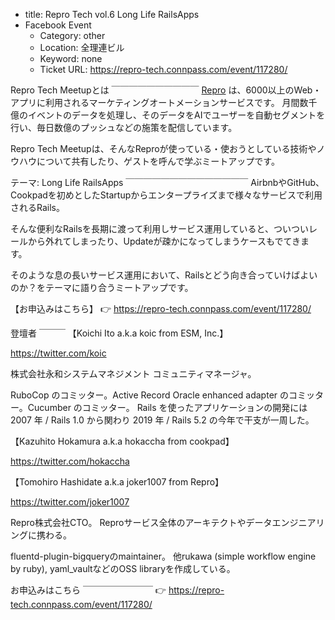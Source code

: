 - title: Repro Tech vol.6 Long Life RailsApps
- Facebook Event
  - Category: other
  - Location: 全理連ビル
  - Keyword: none
  - Ticket URL: https://repro-tech.connpass.com/event/117280/

Repro Tech Meetupとは
￣￣￣￣￣￣￣￣￣￣
[Repro](https://repro.io) は、6000以上のWeb・アプリに利用されるマーケティングオートメーションサービスです。
月間数千億のイベントのデータを処理し、そのデータをAIでユーザーを自動セグメントを行い、毎日数億のプッシュなどの施策を配信しています。

Repro Tech Meetupは、そんなReproが使っている・使おうとしている技術やノウハウについて共有したり、ゲストを呼んで学ぶミートアップです。

テーマ: Long Life RailsApps
￣￣￣￣￣￣￣￣￣￣￣￣￣￣
AirbnbやGitHub、Cookpadを初めとしたStartupからエンタープライズまで様々なサービスで利用されるRails。

そんな便利なRailsを長期に渡って利用しサービス運用していると、ついついレールから外れてしまったり、Updateが疎かになってしまうケースもでてきます。

そのような息の長いサービス運用において、Railsとどう向き合っていけばよいのか？をテーマに語り合うミートアップです。

【お申込みはこちら】
👉 https://repro-tech.connpass.com/event/117280/

登壇者
￣￣￣
【Koichi Ito a.k.a koic from ESM, Inc.】

https://twitter.com/koic

株式会社永和システムマネジメント コミュニティマネージャ。

RuboCop のコミッター。Active Record Oracle enhanced adapter のコミッター。Cucumber のコミッター。
Rails を使ったアプリケーションの開発には 2007 年 / Rails 1.0 から関わり 2019 年 / Rails 5.2 の今年で干支が一周した。

【Kazuhito Hokamura a.k.a hokaccha from cookpad】

https://twitter.com/hokaccha

【Tomohiro Hashidate a.k.a joker1007 from Repro】

https://twitter.com/joker1007

Repro株式会社CTO。
Reproサービス全体のアーキテクトやデータエンジニアリングに携わる。

fluentd-plugin-bigqueryのmaintainer。
他rukawa (simple workflow engine by ruby), yaml_vaultなどのOSS libraryを作成している。

お申込みはこちら
￣￣￣￣￣￣￣￣
👉 https://repro-tech.connpass.com/event/117280/
